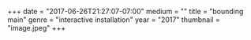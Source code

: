 +++
date = "2017-06-26T21:27:07-07:00"
medium = ""
title = "bounding main"
genre = "interactive installation"
year = "2017"
thumbnail = "image.jpeg"
+++

